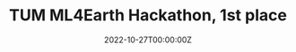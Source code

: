 ---
title: TUM ML4Earth Hackathon, 1st place
summary: • Trained a 5-layer MLP-based network to predict soybean yields in 190 US counties over 5 years; reached 11% test set error
date: '2022-10-27T00:00:00Z'

# Optional external URL for project (replaces project detail page).
external_link: ''

image:
  focal_point: Smart

links:
- name: Project Page
  url: 'https://devpost.com/software/atrium-aeuy62'
- name: Code
  url: 'https://colab.research.google.com/drive/1U45ropn7iRLj8vIHm2IalE1MnOIh7Tkx?usp=sharing'
  
#url_pdf: 'https://drive.google.com/file/d/1uFtFNbG0R6z7cEVWbDfxI2-yMyg_wJ5K/view?usp=sharing'
#url_video: ''

# Slides (optional).
#   Associate this project with Markdown slides.
#   Simply enter your slide deck's filename without extension.
#   E.g. `slides = "example-slides"` references `content/slides/example-slides.md`.
#   Otherwise, set `slides = ""`.
slides: ""
---